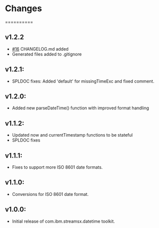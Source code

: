 # Changes
==========

## v1.2.2

* [#16](https://github.com/IBMStreams/streamsx.datetime/issues/16) CHANGELOG.md added
* Generated files added to .gitignore

## v1.2.1:

* SPLDOC fixes: Added 'default' for missingTimeExc and fixed comment.

## v1.2.0:

* Added new parseDateTime() function with improved format handling

## v1.1.2:

* Updated now and currentTimestamp functions to be stateful
* SPLDOC fixes

## v1.1.1:

* Fixes to support more ISO 8601 date formats.

## v1.1.0:

* Conversions for ISO 8601 date format.

## v1.0.0:

* Initial release of com.ibm.streamsx.datetime toolkit.


